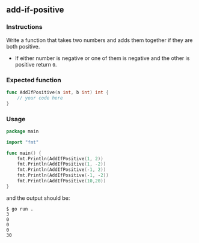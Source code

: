 ## add-if-positive 

### Instructions
Write a function that takes two numbers and adds them together if they are both positive.
- If either number is negative or one of them is negative and the other is positive return `0`.

### Expected function 
```go
func AddIfPositive(a int, b int) int {
    // your code here
}
```

### Usage

```go
package main

import "fmt"

func main() {
    fmt.Println(AddIfPositive(1, 2))
    fmt.Println(AddIfPositive(1, -2))
    fmt.Println(AddIfPositive(-1, 2))
    fmt.Println(AddIfPositive(-1, -2))
    fmt.Println(AddIfPositive(10,20))
}
```

and the output should be:

```console
$ go run .
3
0
0
0
30
```